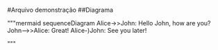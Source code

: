 #Arquivo demonstração 
##Diagrama

"""mermaid
sequenceDiagram
    Alice->>John: Hello John, how are you?
    John-->>Alice: Great!
    Alice-)John: See you later!

"""
